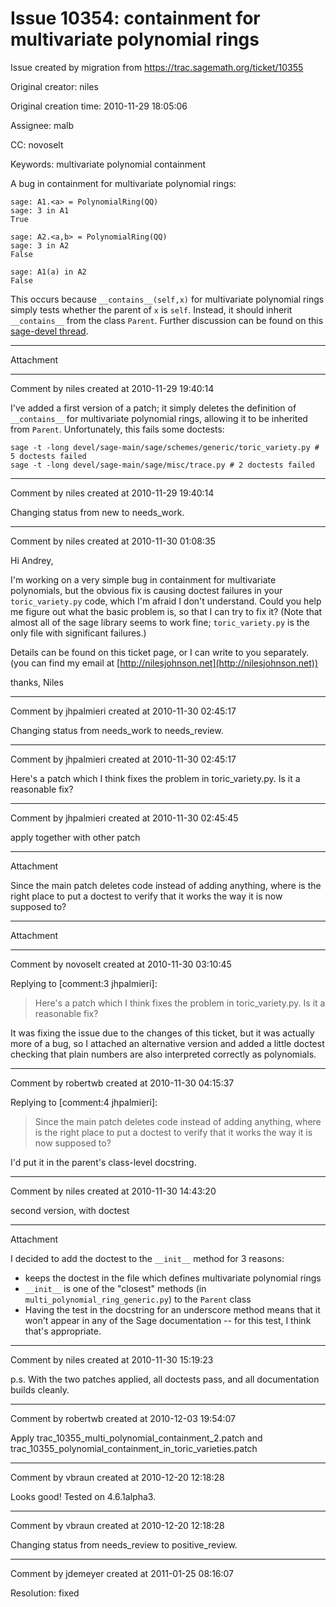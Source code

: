 # Issue 10354: containment for multivariate polynomial rings

Issue created by migration from https://trac.sagemath.org/ticket/10355

Original creator: niles

Original creation time: 2010-11-29 18:05:06

Assignee: malb

CC:  novoselt

Keywords: multivariate polynomial containment

A bug in containment for multivariate polynomial rings:


```
sage: A1.<a> = PolynomialRing(QQ)
sage: 3 in A1
True

sage: A2.<a,b> = PolynomialRing(QQ)
sage: 3 in A2
False 

sage: A1(a) in A2
False
```


This occurs because `__contains__(self,x)` for multivariate polynomial rings simply tests whether the parent of `x` is `self`.  Instead, it should inherit `__contains__` from the class `Parent`.  Further discussion can be found on this [sage-devel thread](http://groups.google.com/group/sage-devel/browse_thread/thread/dab74506d9ff94bf).


---

Attachment


---

Comment by niles created at 2010-11-29 19:40:14

I've added a first version of a patch; it simply deletes the definition of `__contains__` for multivariate polynomial rings, allowing it to be inherited from `Parent`.  Unfortunately, this fails some doctests:


```
sage -t -long devel/sage-main/sage/schemes/generic/toric_variety.py # 5 doctests failed
sage -t -long devel/sage-main/sage/misc/trace.py # 2 doctests failed
```



---

Comment by niles created at 2010-11-29 19:40:14

Changing status from new to needs_work.


---

Comment by niles created at 2010-11-30 01:08:35

Hi Andrey,

I'm working on a very simple bug in containment for multivariate polynomials, but the obvious fix is causing doctest failures in your `toric_variety.py` code, which I'm afraid I don't understand.  Could you help me figure out what the basic problem is, so that I can try to fix it? (Note that almost all of the sage library seems to work fine; `toric_variety.py` is the only file with significant failures.)

Details can be found on this ticket page, or I can write to you separately. (you can find my email at [http://nilesjohnson.net](http://nilesjohnson.net))

thanks,
Niles


---

Comment by jhpalmieri created at 2010-11-30 02:45:17

Changing status from needs_work to needs_review.


---

Comment by jhpalmieri created at 2010-11-30 02:45:17

Here's a patch which I think fixes the problem in toric_variety.py.  Is it a reasonable fix?


---

Comment by jhpalmieri created at 2010-11-30 02:45:45

apply together with other patch


---

Attachment

Since the main patch deletes code instead of adding anything, where is the right place to put a doctest to verify that it works the way it is now supposed to?


---

Attachment


---

Comment by novoselt created at 2010-11-30 03:10:45

Replying to [comment:3 jhpalmieri]:
> Here's a patch which I think fixes the problem in toric_variety.py.  Is it a reasonable fix?

It was fixing the issue due to the changes of this ticket, but it was actually more of a bug, so I attached an alternative version and added a little doctest checking that plain numbers are also interpreted correctly as polynomials.


---

Comment by robertwb created at 2010-11-30 04:15:37

Replying to [comment:4 jhpalmieri]:
> Since the main patch deletes code instead of adding anything, where is the right place to put a doctest to verify that it works the way it is now supposed to?

I'd put it in the parent's class-level docstring.


---

Comment by niles created at 2010-11-30 14:43:20

second version, with doctest


---

Attachment

I decided to add the doctest to the `__init__` method for 3 reasons:

 * keeps the doctest in the file which defines multivariate polynomial rings
 * `__init__` is one of the "closest" methods (in `multi_polynomial_ring_generic.py`) to the `Parent` class
 * Having the test in the docstring for an underscore method means that it won't appear in any of the Sage documentation -- for this test, I think that's appropriate.


---

Comment by niles created at 2010-11-30 15:19:23

p.s. With the two patches applied, all doctests pass, and all documentation builds cleanly.


---

Comment by robertwb created at 2010-12-03 19:54:07

Apply trac_10355_multi_polynomial_containment_2.patch and trac_10355_polynomial_containment_in_toric_varieties.patch


---

Comment by vbraun created at 2010-12-20 12:18:28

Looks good! Tested on 4.6.1alpha3.


---

Comment by vbraun created at 2010-12-20 12:18:28

Changing status from needs_review to positive_review.


---

Comment by jdemeyer created at 2011-01-25 08:16:07

Resolution: fixed
